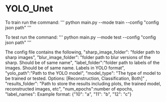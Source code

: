 # YOLO_Unet

To train run the command:
'''
python main.py --mode train --config "config json path"
'''

To test run the command:
'''
python main.py --mode test --config "config json path"
'''

The config file contains the following,
"sharp_image_folder": "folder path to sharp images",
"blur_image_folder": "folder path to blur versions of the sharp. Should be of same name",
"label_folder":"folder path to labels of the images. Should be of same name. Labels in YOLO format",
"yolo_path":"Path to the YOLO model",
"model_type": "The type of model to be trained or tested. Options: [Reconstruction, Classification, Both]" ,
"results_folder": "Path to store the results including plots, the trained model, reconstructed images, etc",
"num_epochs":number of epochs,
"label_names": Example format: {"10": "a", "11": "b", "12": "c"}
